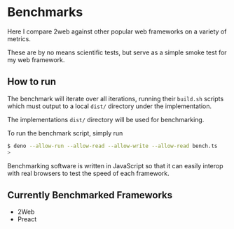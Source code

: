 # Benchmarks

Here I compare 2web against other popular web frameworks on a variety of
metrics.

These are by no means scientific tests, but serve as a simple smoke test for my
web framework.

## How to run

The benchmark will iterate over all iterations, running their `build.sh`
scripts which must output to a local `dist/` directory under the implementation.

The implementations `dist/` directory will be used for benchmarking.

To run the benchmark script, simply run

```sh
$ deno --allow-run --allow-read --allow-write --allow-read bench.ts
>
```

Benchmarking software is written in JavaScript so that it can easily interop
with real browsers to test the speed of each framework.

## Currently Benchmarked Frameworks

- 2Web
- Preact
